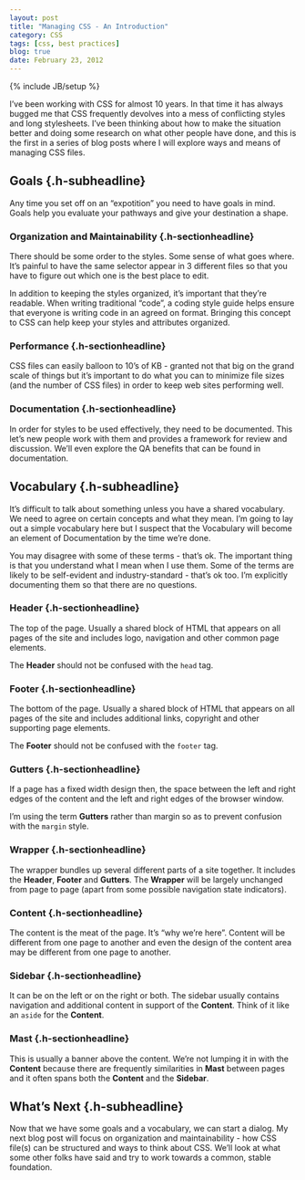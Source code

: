```yaml
---
layout: post
title: "Managing CSS - An Introduction"
category: CSS
tags: [css, best practices]
blog: true
date: February 23, 2012
---
```

{% include JB/setup %}

I’ve been working with CSS for almost 10 years. In that time it has always bugged me that CSS frequently devolves into a mess of conflicting styles and long stylesheets. I’ve been thinking about how to make the situation better and doing some research on what other people have done, and this is the first in a series of blog posts where I will explore ways and means of managing CSS files.

## Goals  {.h-subheadline}

Any time you set off on an “expotition” you need to have goals in mind. Goals help you evaluate your pathways and give your destination a shape.

### Organization and Maintainability  {.h-sectionheadline}

There should be some order to the styles. Some sense of what goes where. It’s painful to have the same selector appear in 3 different files so that you have to figure out which one is the best place to edit.

In addition to keeping the styles organized, it’s important that they’re readable. When writing traditional “code”, a coding style guide helps ensure that everyone is writing code in an agreed on format. Bringing this concept to CSS can help keep your styles and attributes organized.

### Performance  {.h-sectionheadline}

CSS files can easily balloon to 10’s of KB - granted not that big on the grand scale of things but it’s important to do what you can to minimize file sizes (and the number of CSS files) in order to keep web sites performing well.

### Documentation  {.h-sectionheadline}

In order for styles to be used effectively, they need to be documented. This let’s new people work with them and provides a framework for review and discussion. We’ll even explore the QA benefits that can be found in documentation.

## Vocabulary  {.h-subheadline}

It’s difficult to talk about something unless you have a shared vocabulary. We need to agree on certain concepts and what they mean. I’m going to lay out a simple vocabulary here but I suspect that the Vocabulary will become an element of Documentation by the time we’re done.

You may disagree with some of these terms - that’s ok. The important thing is that you understand what I mean when I use them. Some of the terms are likely to be self-evident and industry-standard - that’s ok too. I’m explicitly documenting them so that there are no questions.

### Header  {.h-sectionheadline}

The top of the page. Usually a shared block of HTML that appears on all pages of the site and includes logo, navigation and other common page elements.

The **Header** should not be confused with the <code>head</code> tag.

### Footer  {.h-sectionheadline}

The bottom of the page. Usually a shared block of HTML that appears on all pages of the site and includes additional links, copyright and other supporting page elements.

The **Footer** should not be confused with the <code>footer</code> tag.

### Gutters  {.h-sectionheadline}

If a page has a fixed width design then, the space between the left and right edges of the content and the left and right edges of the browser window.

I’m using the term **Gutters** rather than margin so as to prevent confusion with the <code>margin</code> style.

### Wrapper  {.h-sectionheadline}

The wrapper bundles up several different parts of a site together. It includes the **Header**, **Footer** and **Gutters**. The **Wrapper** will be largely unchanged from page to page (apart from some possible navigation state indicators).

### Content  {.h-sectionheadline}

The content is the meat of the page. It’s “why we’re here”. Content will be different from one page to another and even the design of the content area may be different from one page to another.

### Sidebar  {.h-sectionheadline}

It can be on the left or on the right or both. The sidebar usually contains navigation and additional content in support of the **Content**. Think of it like an <code>aside</code> for the **Content**.

### Mast  {.h-sectionheadline}

This is usually a banner above the content. We’re not lumping it in with the **Content** because there are frequently similarities in **Mast** between pages and it often spans both the **Content** and the **Sidebar**.

## What’s Next  {.h-subheadline}

Now that we have some goals and a vocabulary, we can start a dialog. My next blog post will focus on organization and maintainability - how CSS file(s) can be structured and ways to think about CSS. We’ll look at what some other folks have said and try to work towards a common, stable foundation.